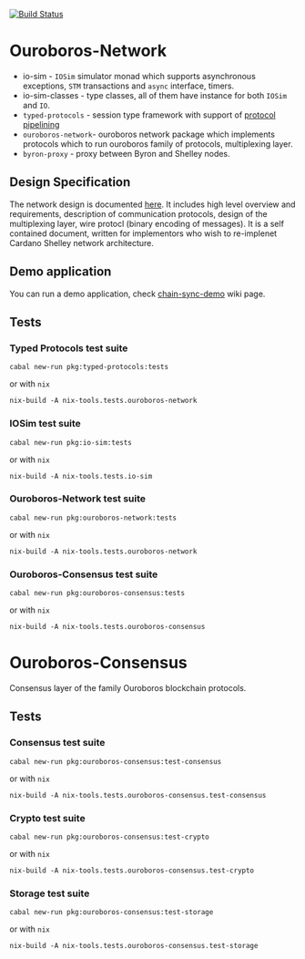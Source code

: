 [![Build Status](https://badge.buildkite.com/3c5e581fd69202ceddd64e91351846c41baa285aaca835cdd9.svg?style=flat-square&branch=master)](https://buildkite.com/input-output-hk/ouroboros-network)

# Ouroboros-Network

* io-sim - `IOSim` simulator monad which supports asynchronous exceptions,
  `STM` transactions and `async` interface, timers. 
* io-sim-classes - type classes, all of them have instance for both `IOSim` and
  `IO`.
* `typed-protocols` - session type framework with support of [protocol pipelining](https://en.wikipedia.org/wiki/Protocol_pipelining)
* `ouroboros-network`- ouroboros network package which implements protocols
  which to run ouroboros family of protocols, multiplexing layer.
* `byron-proxy` - proxy between Byron and Shelley nodes.

## Design Specification

The network design is documented
[here](https://hydra.iohk.io/job/Cardano/ouroboros-network/network-pdf/latest/download-by-type/doc-pdf/network).  It includes
high level overview and requirements, description of communication protocols,
design of the multiplexing layer, wire protocl (binary encoding of messages).
It is a self contained document, written for implementors who wish to
re-implenet Cardano Shelley network architecture.

## Demo application

You can run a demo application, check
[chain-sync-demo](https://github.com/input-output-hk/ouroboros-network/wiki/Ouroboros-Network-Demo)
wiki page.

## Tests

### Typed Protocols test suite
```
cabal new-run pkg:typed-protocols:tests
```
or with `nix`
```
nix-build -A nix-tools.tests.ouroboros-network
```
### IOSim test suite
```
cabal new-run pkg:io-sim:tests
```
or with `nix`
```
nix-build -A nix-tools.tests.io-sim
```
### Ouroboros-Network test suite
```
cabal new-run pkg:ouroboros-network:tests
```
or with `nix`
```
nix-build -A nix-tools.tests.ouroboros-network
```
### Ouroboros-Consensus test suite
```
cabal new-run pkg:ouroboros-consensus:tests
```
or with `nix`
```
nix-build -A nix-tools.tests.ouroboros-consensus
```

# Ouroboros-Consensus

Consensus layer of the family Ouroboros blockchain protocols.

## Tests

### Consensus test suite
```
cabal new-run pkg:ouroboros-consensus:test-consensus
```
or with `nix`
```
nix-build -A nix-tools.tests.ouroboros-consensus.test-consensus
```
### Crypto test suite
```
cabal new-run pkg:ouroboros-consensus:test-crypto
```
or with `nix`
```
nix-build -A nix-tools.tests.ouroboros-consensus.test-crypto
```
### Storage test suite
```
cabal new-run pkg:ouroboros-consensus:test-storage
```
or with `nix`
```
nix-build -A nix-tools.tests.ouroboros-consensus.test-storage
```
